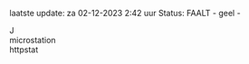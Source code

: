 laatste update: 
za 02-12-2023  2:42   uur 
Status: FAALT - geel - 
<div class="service R">J</div><div class="service Y">microstation</div><div class="service G">httpstat</div>